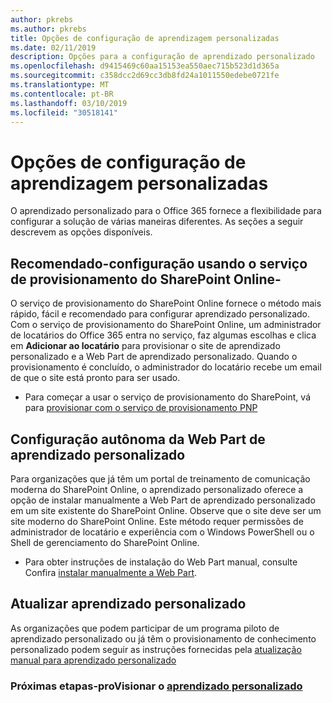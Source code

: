 ```yaml
---
author: pkrebs
ms.author: pkrebs
title: Opções de configuração de aprendizagem personalizadas
ms.date: 02/11/2019
description: Opções para a configuração de aprendizado personalizado
ms.openlocfilehash: d9415469c60aa15153ea550aec715b523d1d365a
ms.sourcegitcommit: c358dcc2d69cc3db8fd24a1011550edebe0721fe
ms.translationtype: MT
ms.contentlocale: pt-BR
ms.lasthandoff: 03/10/2019
ms.locfileid: "30518141"
---
```

# <a name="custom-learning-setup-options"></a>Opções de configuração de aprendizagem personalizadas
O aprendizado personalizado para o Office 365 fornece a flexibilidade para configurar a solução de várias maneiras diferentes. As seções a seguir descrevem as opções disponíveis.

## <a name="recommended---setup-using-the-sharepoint-online-provisioning-service--"></a>Recomendado-configuração usando o serviço de provisionamento do SharePoint Online- 
O serviço de provisionamento do SharePoint Online fornece o método mais rápido, fácil e recomendado para configurar aprendizado personalizado. Com o serviço de provisionamento do SharePoint Online, um administrador de locatários do Office 365 entra no serviço, faz algumas escolhas e clica em **Adicionar ao locatário** para provisionar o site de aprendizado personalizado e a Web Part de aprendizado personalizado. Quando o provisionamento é concluído, o administrador do locatário recebe um email de que o site está pronto para ser usado. 

- Para começar a usar o serviço de provisionamento do SharePoint, vá para [provisionar com o serviço de provisionamento PNP](custom_provision.md)   

## <a name="stand-alone-setup-of-the-custom-learning-web-part"></a>Configuração autônoma da Web Part de aprendizado personalizado
Para organizações que já têm um portal de treinamento de comunicação moderna do SharePoint Online, o aprendizado personalizado oferece a opção de instalar manualmente a Web Part de aprendizado personalizado em um site existente do SharePoint Online. Observe que o site deve ser um site moderno do SharePoint Online. Este método requer permissões de administrador de locatário e experiência com o Windows PowerShell ou o Shell de gerenciamento do SharePoint Online. 

- Para obter instruções de instalação do Web Part manual, consulte Confira [instalar manualmente a Web Part](custom_manualsetup.md). 

## <a name="upgrade-custom-learning"></a>Atualizar aprendizado personalizado
As organizações que podem participar de um programa piloto de aprendizado personalizado ou já têm o provisionamento de conhecimento personalizado podem seguir as instruções fornecidas pela [atualização manual para aprendizado personalizado](custom_upgrade.md)    

### <a name="next-steps---provision-custom-learningcustomprovisionmd"></a>Próximas etapas-proVisionar o [aprendizado personalizado](custom_provision.md)
